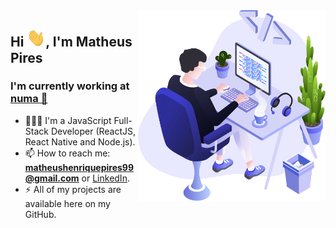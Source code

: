 <img align="right" src="https://github.com/MatheusPires99/MatheusPires99/blob/master/images/illustration.png" width="300"/>

<h2 align="left">Hi <img src="https://github.com/MatheusPires99/MatheusPires99/blob/master/images/wave.gif" width="30px">, I'm Matheus Pires</h2>
<h3 align="left">I'm currently working at <a href="https://www.numastays.com/" target="blank">numa 🏨</a></h3>

- 🧑🏻‍💻 I'm a JavaScript Full-Stack Developer (ReactJS, React Native and Node.js).
- 📫  How to reach me: **matheushenriquepires99@gmail.com** or [LinkedIn](https://www.linkedin.com/in/matheus-pires-521271180).
- ⚡️ All of my projects are available here on my GitHub.
